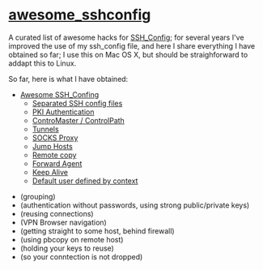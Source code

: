 # [awesome_sshconfig](https://github.com/mgarces/awesome_sshconfig)
A curated list of awesome hacks for [SSH_Config](http://www.openbsd.org/cgi-bin/man.cgi/OpenBSD-current/man5/ssh_config.5?query=ssh_config); for several years I've improved the use of my ssh_config file, and here I share everything I have obtained so far; I use this on Mac OS X, but should be straighforward to addapt this to Linux.

So far, here is what I have obtained:
* [Awesome SSH_Confing](https://github.com/mgarces/awesome_sshconfig)
  * [Separated SSH config files](##ssh_config_groups)
  * [PKI Authentication](##pki_auth) 
  * [ControMaster / ControlPath](##controlmaster_controlpath)
  * [Tunnels](##tunnels) 
  * [SOCKS Proxy](##socks_proxy)
  * [Jump Hosts](##jump_hosts)
  * [Remote copy](##remote_copy)
  * [Forward Agent](##forward_agent)
  * [Keep Alive](##keep_alive)
  * [Default user defined by context](##default_user)

- (grouping)
- (authentication without passwords, using strong public/private keys)
- (reusing connections)
- (VPN Browser navigation)
- (getting straight to some host, behind firewall)
- (using pbcopy on remote host)
- (holding your keys to reuse)
- (so your conntection is not dropped)

